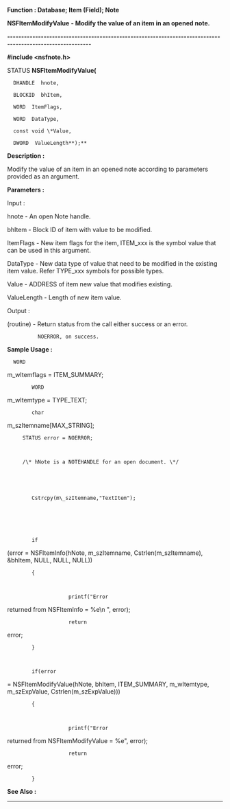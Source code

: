 




<!--
 /\* Font Definitions \*/
 @font-face
 {font-family:"Tms Rmn";
 panose-1:2 2 6 3 4 5 5 2 3 4;}
@font-face
 {font-family:Helv;
 panose-1:2 11 6 4 2 2 2 3 2 4;}
@font-face
 {font-family:"Cambria Math";
 panose-1:2 4 5 3 5 4 6 3 2 4;}
 /\* Style Definitions \*/
 p.MsoNormal, li.MsoNormal, div.MsoNormal
 {margin-top:0cm;
 margin-right:0cm;
 margin-bottom:8.0pt;
 margin-left:0cm;
 line-height:107%;
 font-size:11.0pt;
 font-family:"Calibri",sans-serif;}
.MsoChpDefault
 {font-size:11.0pt;}
.MsoPapDefault
 {margin-bottom:8.0pt;
 line-height:107%;}
 /\* Page Definitions \*/
 @page WordSection1
 {size:612.0pt 792.0pt;
 margin:72.0pt 72.0pt 72.0pt 72.0pt;}
div.WordSection1
 {page:WordSection1;}
-->




 


**Function : Database; Item (Field);
Note**



**NSFItemModifyValue** **- Modify
the value of an item in an opened note.**


**----------------------------------------------------------------------------------------------------------**



**#include <nsfnote.h>**



STATUS **NSFItemModifyValue(**  

      DHANDLE  hnote,  

      BLOCKID  bhItem,  

      WORD  ItemFlags,  

      WORD  DataType,  

      const void \*Value,  

      DWORD  ValueLength**);**



**Description :**



Modify the
value of an item in an opened note according to parameters provided as an
argument.


 


**Parameters :**



Input :  

hnote  -  An open Note handle.  

  

bhItem  -  Block ID of item with value to be modified.  

  

ItemFlags  -  New item flags for the item, ITEM\_xxx is the symbol value that
can be used in this argument.  

  

DataType  -  New data type of value that need to be modified in the existing
item value. Refer TYPE\_xxx symbols for possible types.  

  

Value  -  ADDRESS of item new value that modifies existing.  

  

ValueLength  -  Length of new item value.  

  




Output :  

(routine)  -  Return status from the call either success or an error.   

              NOERROR, on success.  

  

  




 **Sample Usage :**


      WORD
m\_wItemflags = ITEM\_SUMMARY; 


            WORD
m\_wItemtype = TYPE\_TEXT; 


            char
m\_szItemname[MAX\_STRING]; 


 
         STATUS error = NOERROR; 


 
         /\* hNote is a NOTEHANDLE for an open document. \*/ 


 


            Cstrcpy(m\_szItemname,"TextItem");



 


            if
(error = NSFItemInfo(hNote, m\_szItemname, Cstrlen(m\_szItemname), &bhItem,
NULL, NULL, NULL)) 


            {



                        printf("Error
returned from NSFItemInfo = %e\n ", error); 


                        return
error; 


            }



            if(error
= NSFItemModifyValue(hNote, bhItem, ITEM\_SUMMARY, m\_wItemtype, m\_szExpValue,
Cstrlen(m\_szExpValue))) 


            {



                        printf("Error
returned from NSFItemModifyValue = %e", error); 


                        return
error; 


            }


 **See Also :**




----------------------------------------------------------------------------------------------------------


 





